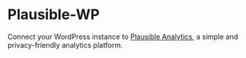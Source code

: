 # Plausible-WP

Connect your WordPress instance to [Plausible Analytics](https://plausible.io), a simple and privacy-friendly analytics platform.
